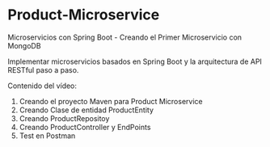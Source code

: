 # Product-Microservice
Microservicios con Spring Boot - Creando el Primer Microservicio con MongoDB

Implementar microservicios basados ​​en Spring Boot y la arquitectura de API RESTful paso a paso.

Contenido del vídeo:
1. Creando el proyecto Maven para Product Microservice
2. Creando Clase de entidad ProductEntity
3. Creando ProductRepositoy
4. Creando ProductController y EndPoints
5. Test en Postman
